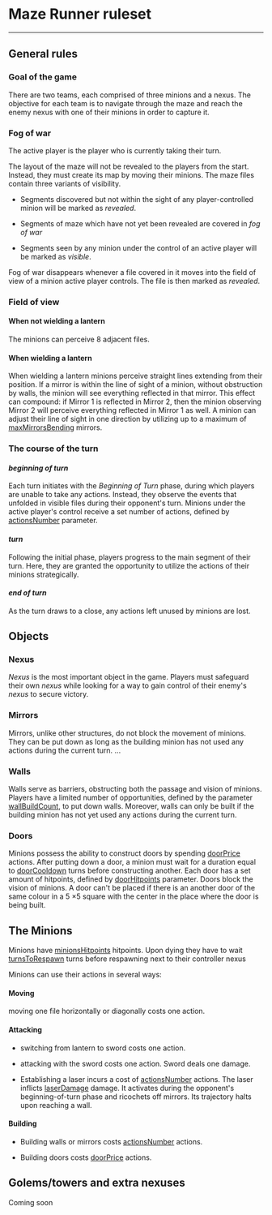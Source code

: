 # Maze Runner ruleset

---

## General rules

### Goal of the game

There are two teams, each comprised of three minions and a nexus. The objective for each team is to navigate through the maze and reach the enemy nexus with one of their minions in order to capture it.

### Fog of war

The active player is the player who is currently taking their turn.

The layout of the maze will not be revealed to the players from the start. Instead, they must create its map by moving their minions. The maze files contain three variants of visibility.
<!-- check the grammar above -->
* Segments discovered but not within the sight of any player-controlled minion will be marked as _revealed_.

* Segments of maze which have not yet been revealed are covered in _fog of war_

* Segments seen by any minion under the control of an active player will be marked as _visible_.

Fog of war disappears whenever a file covered in it moves into the field of view of a minion active player controls. The file is then marked as _revealed_.
<!-- TODO: write when does the fog of war disappear -->

### Field of view

#### When not wielding a lantern

The minions can perceive $8$ adjacent files. 


#### When wielding a lantern
When wielding a lantern minions perceive straight lines extending from their position. If a mirror is within the line of sight of a minion, without obstruction by walls, the minion will see everything reflected in that mirror. This effect can compound: if Mirror $1$ is reflected in Mirror $2$, then the minion observing Mirror $2$ will perceive everything reflected in Mirror $1$ as well. A minion can adjust their line of sight in one direction by utilizing up to a maximum of [maxMirrorsBending](./Game%20Parameters.md) mirrors.

### The course of the turn

#### _beginning of turn_

Each turn initiates with the _Beginning of Turn_ phase, during which players are unable to take any actions. Instead, they observe the events that unfolded in visible files during their opponent's turn. Minions under the active player's control receive a set number of actions, defined by [actionsNumber](./Game%20Parameters.md) parameter.

<!-- Maybe in some situations state of _revealed_ files could be observed. For example destroying a door -->

#### _turn_

Following the initial phase, players progress to the main segment of their turn. Here, they are granted the opportunity to utilize the actions of their minions strategically.

#### _end of turn_

As the turn draws to a close, any actions left unused by minions are lost.

<!-- Unless... -->

## Objects

### Nexus

_Nexus_ is the most important object in the game. Players must safeguard their own _nexus_ while looking for a way to gain control of their enemy's _nexus_ to secure victory.
<!-- Insert the structure that spawns alongside the nexus -->

### Mirrors

Mirrors, unlike other structures, do not block the movement of minions. They can be put down as long as the building minion has not used any actions during the current turn. ...

<!-- Write more about the mirrors -->

### Walls 
Walls serve as barriers, obstructing both the passage and vision of minions. Players have a limited number of opportunities, defined by the parameter [wallBuildCount](./Game%20Parameters.md), to put down walls. Moreover, walls can only be built if the building minion has not yet used any actions during the current turn.

<!-- In which file is the wall placed upon building it? -->

### Doors

Minions possess the ability to construct doors by spending [doorPrice](./Game%20Parameters.md) actions. After putting down a door, a minion must wait for a duration equal to [doorCooldown](Game%20Parameters.md) turns before constructing another. Each door has a set amount of hitpoints, defined by [doorHitpoints](./Game%20Parameters.md) parameter. Doors block the vision of minions. A door can't be placed if there is an another door of the same colour in a 5 $\times$5 square with the center in the place where the door is being built.

<!-- Maybe the number of doors that can be built should be limited -->

## The Minions

Minions have [minionsHitpoints](./Game%20Parameters.md) hitpoints. Upon dying they have to wait [turnsToRespawn](./Game%20Parameters.md) turns before respawning next to their controller nexus 

Minions can use their actions in several ways:

#### Moving

moving one file horizontally or diagonally costs one action.

#### Attacking

- switching from lantern to sword costs one action.

- attacking with the sword costs one action. Sword deals one damage.

- Establishing a laser incurs a cost of [actionsNumber](./Game%20Parameters.md) actions. The laser inflicts [laserDamage](./Game%20Parameters.md) damage. It activates during the opponent's beginning-of-turn phase and ricochets off mirrors. Its trajectory halts upon reaching a wall.
 
#### Building

- Building walls or mirrors costs [actionsNumber](./Game%20Parameters.md) actions.

- Building doors costs [doorPrice](./Game%20Parameters.md) actions.




## Golems/towers and extra nexuses

Coming soon